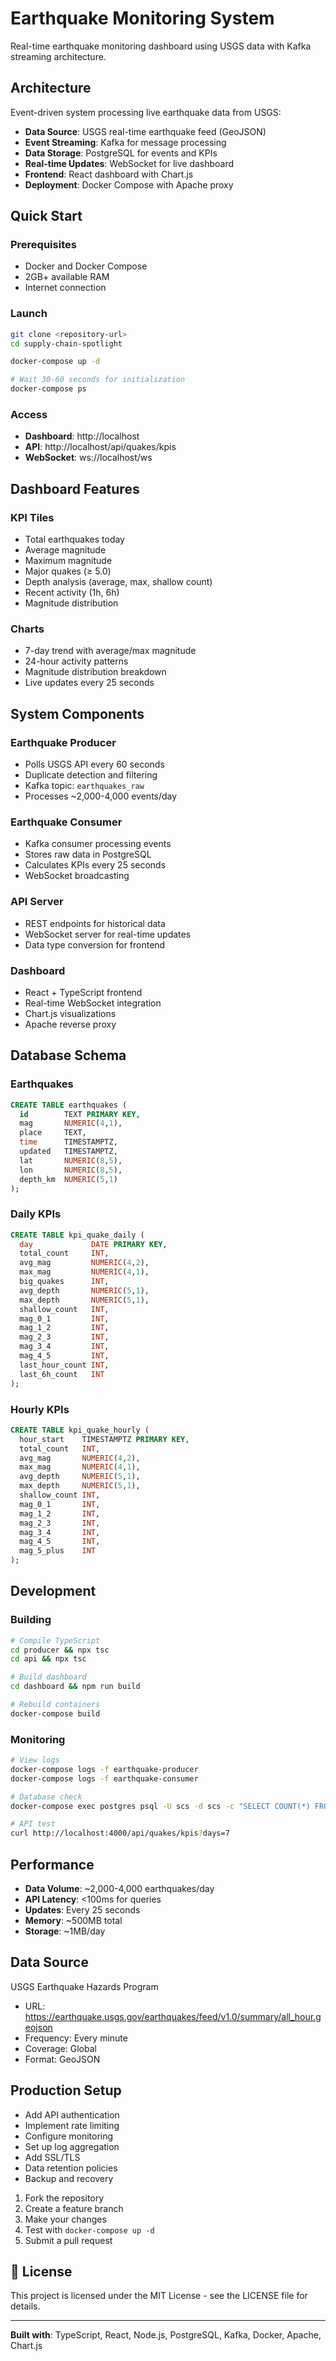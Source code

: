 # Earthquake Monitoring System

Real-time earthquake monitoring dashboard using USGS data with Kafka streaming architecture.

## Architecture

Event-driven system processing live earthquake data from USGS:

- **Data Source**: USGS real-time earthquake feed (GeoJSON)
- **Event Streaming**: Kafka for message processing
- **Data Storage**: PostgreSQL for events and KPIs
- **Real-time Updates**: WebSocket for live dashboard
- **Frontend**: React dashboard with Chart.js
- **Deployment**: Docker Compose with Apache proxy

## Quick Start

### Prerequisites
- Docker and Docker Compose
- 2GB+ available RAM
- Internet connection

### Launch
```bash
git clone <repository-url>
cd supply-chain-spotlight

docker-compose up -d

# Wait 30-60 seconds for initialization
docker-compose ps
```

### Access
- **Dashboard**: http://localhost
- **API**: http://localhost/api/quakes/kpis
- **WebSocket**: ws://localhost/ws

## Dashboard Features

### KPI Tiles
- Total earthquakes today
- Average magnitude
- Maximum magnitude  
- Major quakes (≥ 5.0)
- Depth analysis (average, max, shallow count)
- Recent activity (1h, 6h)
- Magnitude distribution

### Charts
- 7-day trend with average/max magnitude
- 24-hour activity patterns
- Magnitude distribution breakdown
- Live updates every 25 seconds

## System Components

### Earthquake Producer
- Polls USGS API every 60 seconds
- Duplicate detection and filtering
- Kafka topic: `earthquakes_raw`
- Processes ~2,000-4,000 events/day

### Earthquake Consumer
- Kafka consumer processing events
- Stores raw data in PostgreSQL
- Calculates KPIs every 25 seconds
- WebSocket broadcasting

### API Server
- REST endpoints for historical data
- WebSocket server for real-time updates
- Data type conversion for frontend

### Dashboard
- React + TypeScript frontend
- Real-time WebSocket integration
- Chart.js visualizations
- Apache reverse proxy

## Database Schema

### Earthquakes
```sql
CREATE TABLE earthquakes (
  id        TEXT PRIMARY KEY,
  mag       NUMERIC(4,1),
  place     TEXT,
  time      TIMESTAMPTZ,
  updated   TIMESTAMPTZ,
  lat       NUMERIC(8,5),
  lon       NUMERIC(8,5),
  depth_km  NUMERIC(5,1)
);
```

### Daily KPIs
```sql
CREATE TABLE kpi_quake_daily (
  day             DATE PRIMARY KEY,
  total_count     INT,
  avg_mag         NUMERIC(4,2),
  max_mag         NUMERIC(4,1),
  big_quakes      INT,
  avg_depth       NUMERIC(5,1),
  max_depth       NUMERIC(5,1),
  shallow_count   INT,
  mag_0_1         INT,
  mag_1_2         INT,
  mag_2_3         INT,
  mag_3_4         INT,
  mag_4_5         INT,
  last_hour_count INT,
  last_6h_count   INT
);
```

### Hourly KPIs
```sql
CREATE TABLE kpi_quake_hourly (
  hour_start    TIMESTAMPTZ PRIMARY KEY,
  total_count   INT,
  avg_mag       NUMERIC(4,2),
  max_mag       NUMERIC(4,1),
  avg_depth     NUMERIC(5,1),
  max_depth     NUMERIC(5,1),
  shallow_count INT,
  mag_0_1       INT,
  mag_1_2       INT,
  mag_2_3       INT,
  mag_3_4       INT,
  mag_4_5       INT,
  mag_5_plus    INT
);
```

## Development

### Building
```bash
# Compile TypeScript
cd producer && npx tsc
cd api && npx tsc

# Build dashboard
cd dashboard && npm run build

# Rebuild containers
docker-compose build
```

### Monitoring
```bash
# View logs
docker-compose logs -f earthquake-producer
docker-compose logs -f earthquake-consumer

# Database check
docker-compose exec postgres psql -U scs -d scs -c "SELECT COUNT(*) FROM earthquakes;"

# API test
curl http://localhost:4000/api/quakes/kpis?days=7
```

## Performance

- **Data Volume**: ~2,000-4,000 earthquakes/day
- **API Latency**: <100ms for queries
- **Updates**: Every 25 seconds
- **Memory**: ~500MB total
- **Storage**: ~1MB/day

## Data Source

USGS Earthquake Hazards Program
- URL: https://earthquake.usgs.gov/earthquakes/feed/v1.0/summary/all_hour.geojson
- Frequency: Every minute
- Coverage: Global
- Format: GeoJSON

## Production Setup

- Add API authentication
- Implement rate limiting
- Configure monitoring
- Set up log aggregation
- Add SSL/TLS
- Data retention policies
- Backup and recovery

1. Fork the repository
2. Create a feature branch
3. Make your changes
4. Test with `docker-compose up -d`
5. Submit a pull request

## 📄 License

This project is licensed under the MIT License - see the LICENSE file for details.

---

**Built with**: TypeScript, React, Node.js, PostgreSQL, Kafka, Docker, Apache, Chart.js 